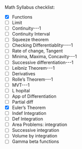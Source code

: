 Math Syllabus checklist:
- [x] Functions
- [ ] Limit
- [ ] Continuity---1
- [ ] Continuity Interval
- [ ] Squeeze theorem
- [ ] Checking Differentiablity----1
- [ ] Rate of change, Tangent
- [ ] Minima, Maxima, Concavity---1
- [ ] Successive differentiation---1
- [ ] Leibniz Theorem---1
- [ ] Derivatives
- [ ] Rolle’s Theorem---1
- [ ] MVT---1
- [ ] L hopital
- [ ] App of Differentiation
- [ ] Partial diff
- [x] Euler’s Theorem
- [ ] Indef Integration
- [ ] Def Integration
- [ ] Area Problems: integration
- [ ] Successive integration
- [ ] Volume by integration
- [ ] Gamma beta functions
